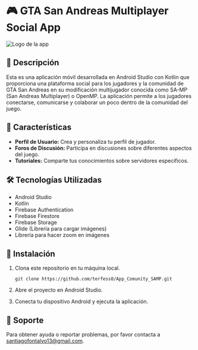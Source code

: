 # 🎮 GTA San Andreas Multiplayer Social App

![Logo de la app](https://github.com/hdfray/app_comunidad_mp/assets/73000354/43291ee3-f17c-4550-8985-d96d17e8f675)

## 📝 Descripción

Esta es una aplicación móvil desarrollada en Android Studio con Kotlin que proporciona una plataforma social para los jugadores y la comunidad de GTA San Andreas en su modificación multijugador conocida como SA-MP (San Andreas Multiplayer) o OpenMP. La aplicación permite a los jugadores conectarse, comunicarse y colaborar un poco dentro de la comunidad del juego.

## 🚀 Características

- **Perfil de Usuario:** Crea y personaliza tu perfil de jugador.
- **Foros de Discusión:** Participa en discusiones sobre diferentes aspectos del juego.
- **Tutoriales:** Comparte tus conocimientos sobre servidores específicos.

## 🛠️ Tecnologías Utilizadas

- Android Studio
- Kotlin
- Firebase Authentication
- Firebase Firestore
- Firebase Storage
- Glide (Librería para cargar imágenes)
- Librería para hacer zoom en imágenes

## 📲 Instalación

1. Clona este repositorio en tu máquina local.

   ```
   git clone https://github.com/terfess0/App_Comunity_SAMP.git
   ```
2. Abre el proyecto en Android Studio.
3. Conecta tu dispositivo Android y ejecuta la aplicación.

## 📧 Soporte

Para obtener ayuda o reportar problemas, por favor contacta a [santiagofontalvo13@gmail.com](mailto:santiagofontalvo13@gmail.com).
